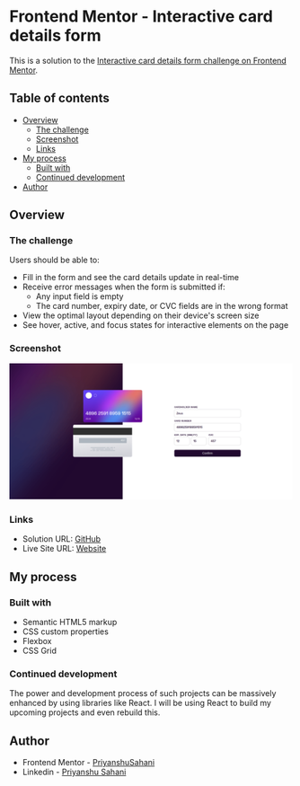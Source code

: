 # Frontend Mentor - Interactive card details form 

This is a solution to the [Interactive card details form challenge on Frontend Mentor](https://www.frontendmentor.io/challenges/interactive-card-details-form-XpS8cKZDWw).

## Table of contents

- [Overview](#overview)
  - [The challenge](#the-challenge)
  - [Screenshot](#screenshot)
  - [Links](#links)
- [My process](#my-process)
  - [Built with](#built-with)
  - [Continued development](#continued-development)
- [Author](#author)



## Overview

### The challenge

Users should be able to:

- Fill in the form and see the card details update in real-time
- Receive error messages when the form is submitted if:
  - Any input field is empty
  - The card number, expiry date, or CVC fields are in the wrong format
- View the optimal layout depending on their device's screen size
- See hover, active, and focus states for interactive elements on the page

### Screenshot

![](./live-site.png)

### Links

- Solution URL: [GitHub](https://github.com/PriyanshuSahani/frontendmentor-carddetails-form)
- Live Site URL: [Website](https://priyanshusahani.github.io/frontendmentor-carddetails-form/)

## My process

### Built with

- Semantic HTML5 markup
- CSS custom properties
- Flexbox
- CSS Grid



### Continued development

The power and development process of such projects can be massively enhanced by using libraries like React. I will be using React to build my upcoming projects and even rebuild this.


## Author

- Frontend Mentor - [PriyanshuSahani](https://www.frontendmentor.io/profile/PriyanshuSahani)
- Linkedin - [Priyanshu Sahani](https://www.linkedin.com/in/priyanshu-sahani-537b03228/)
